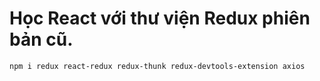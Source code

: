 # Học React với thư viện Redux phiên bản cũ.
```
npm i redux react-redux redux-thunk redux-devtools-extension axios
```